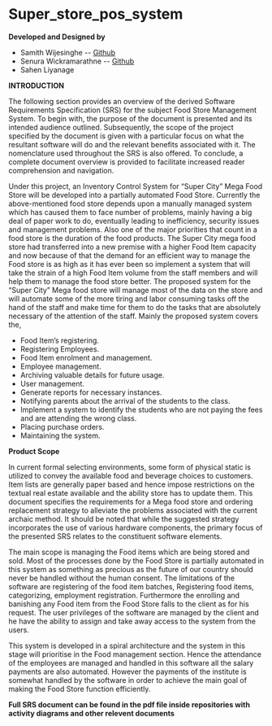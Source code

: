 # Super_store_pos_system

**Developed and Designed by**

- Samith Wijesinghe -- [Github](https://github.com/MechaSmith)
- Senura Wickramarathne -- [Github](https://github.com/knightsamurai)
- Sahen Liyanage 

**INTRODUCTION**

The following section provides an overview of the derived Software Requirements Specification 
(SRS) for the subject Food Store Management System. To begin with, the purpose of the document is presented and its intended audience outlined. Subsequently, the scope of the project specified by the document is given with a particular focus on what the resultant software will do and the relevant benefits associated with it. The nomenclature used throughout the SRS is also offered. To conclude, a complete document overview is provided to facilitate increased reader comprehension and navigation.

Under this project, an Inventory Control System for “Super City” Mega Food Store will be developed into a partially automated Food Store. Currently the above-mentioned food store depends upon a manually managed system which has caused them to face number of problems, mainly having a big deal of paper work to do, eventually leading to inefficiency, security issues and management problems. Also one of the major priorities that count in a food store is the duration of the food products.
The Super City mega food store had transferred into a new premise with a higher Food Item capacity and now because of that the demand for an efficient way to manage the Food store is as high as it has ever been so implement a system that will take the strain of a high Food Item volume from the staff members and will help them to manage the food store better.
The proposed system for the “Super City”  Mega food store will manage most of the data on the store and will automate some of the more tiring and labor consuming tasks off the hand of the staff and make time for them to do the tasks that are absolutely necessary of the attention of the staff. Mainly the proposed system covers the,

- Food Item’s registering.
-	Registering Employees.
-	Food Item enrolment and management.
-	Employee management.
-	Archiving valuable details for future usage.
-	User management.
-	Generate reports for necessary instances.
-	Notifying parents about the arrival of the students to the class.
-	Implement a system to identify the students who are not paying the fees and are attending the wrong class. 
-	Placing purchase orders.
-	Maintaining the system.


**Product Scope** 

In current formal selecting environments, some form of physical static is utilized to convey the available food and beverage choices to customers. Item lists are generally paper based and hence impose restrictions on the textual real estate available and the ability store has to update them. This document specifies the requirements for a Mega food store and ordering replacement strategy to alleviate the problems associated with the current archaic method. It should be noted that while the suggested strategy incorporates the use of various hardware components, the primary focus of the presented SRS relates to the constituent software elements.

The main scope is managing the Food items which are being stored and sold. Most of the processes done by the Food Store is partially automated in this system as something as precious as the future of our country should never be handled without the human consent. The limitations of the software are registering of the food item batches, Registering food items, categorizing, employment registration. Furthermore the enrolling and banishing any Food item from the Food Store falls to the client as for his request. The user privileges of the software are managed by the client and he have the ability to assign and take away access to the system from the users.

This system is developed in a spiral architecture and the system in this stage will prioritise in the Food management section. Hence the attendance of the employees are managed and handled in this software all the salary payments are also automated. However the payments of the institute is somewhat handled by the software in order to achieve the main goal of making the Food Store function efficiently.

**Full SRS document can be found in the pdf file inside repositories with activity diagrams and other relevent documents**



